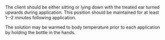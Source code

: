 The client should be either sitting or lying down with the treated ear turned upwards during application. This position should be maintained for at least 1--2 minutes following application.

The solution may be warmed to body temperature prior to each application by holding the bottle in the hands.
